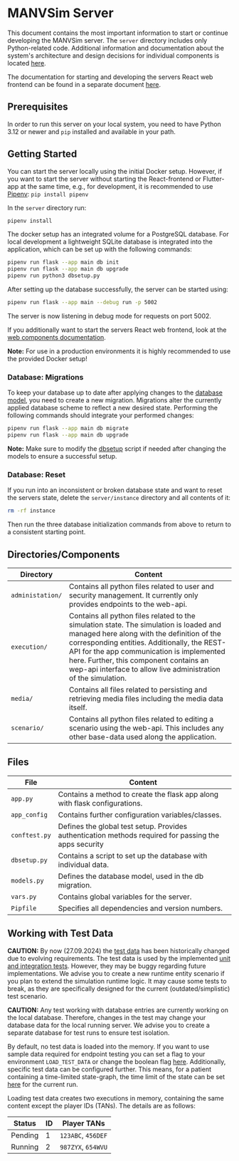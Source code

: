 # MANVSim Server

This document contains the most important information to start or continue developing the MANVSim server. The `server`
directory includes only Python-related code. Additional information and documentation about the system's architecture
and design decisions for individual components is located [here](../doc/server/README.md).

The documentation for starting and developing the servers React web frontend can be found in a separate document [here](../web/README.md).

## Prerequisites

In order to run this server on your local system, you need to have Python 3.12 or newer and `pip` installed and
available
in your path.

## Getting Started

You can start the server locally using the initial Docker setup. However, if you want to start the server without
starting the React-frontend or Flutter-app at the same time, e.g., for development, it is recommended to use
[Pipenv](https://pypi.org/project/pipenv/): `pip install pipenv`

In the `server` directory run:

```bash
pipenv install
```

The docker setup has an integrated volume for a PostgreSQL database. For local development a lightweight SQLite database
is integrated into the application, which can be set up with the following commands:

```bash
pipenv run flask --app main db init
pipenv run flask --app main db upgrade
pipenv run python3 dbsetup.py
```

After setting up the database successfully, the server can be started using:

```bash
pipenv run flask --app main --debug run -p 5002
```

The server is now listening in debug mode for requests on port 5002.

If you additionally want to start the servers React web frontend, look at the [web components documentation](../web/README.md).

**Note:** For use in a production environments it is highly recommended to use the provided Docker setup!

### Database: Migrations

To keep your database up to date after applying changes to the [database model](models.py), you need to create a new
migration. Migrations alter the currently applied database scheme to reflect a new desired state. Performing the
following commands should integrate your performed changes:

```bash
pipenv run flask --app main db migrate
pipenv run flask --app main db upgrade
```

**Note:** Make sure to modify the [dbsetup](dbsetup.py) script if needed after changing the models to ensure a
successful setup.

### Database: Reset

If you run into an inconsistent or broken database state and want to reset the servers state, delete the
`server/instance`
directory and all contents of it:

```bash
rm -rf instance
```

Then run the three database initialization commands from above to return to a consistent
starting point.

## Directories/Components

| Directory        | Content                                                                                                                                                                                                                                                                                                                                       |
|------------------|-----------------------------------------------------------------------------------------------------------------------------------------------------------------------------------------------------------------------------------------------------------------------------------------------------------------------------------------------|
| `administation/` | Contains all python files related to user and security management. It currently only provides endpoints to the web-api.                                                                                                                                                                                                                       |
| `execution/`     | Contains all python files related to the simulation state. The simulation is loaded and managed here along with the definition of the corresponding entities. Additionally, the REST-API for the app communication is implemented here. Further, this component contains an wep-api interface to allow live administration of the simulation. |
| `media/`         | Contains all files related to persisting and retrieving media files including the media data itself.                                                                                                                                                                                                                                          |
| `scenario/`      | Contains all python files related to editing a scenario using the web-api. This includes any other base-data used along the application.                                                                                                                                                                                                      |

## Files

| File          | Content                                                                                               |
|---------------|-------------------------------------------------------------------------------------------------------|
| `app.py`      | Contains a method to create the flask app along with flask configurations.                            |
| `app_config`  | Contains further configuration variables/classes.                                                     |
| `conftest.py` | Defines the global test setup. Provides authentication methods required for passing the apps security |
| `dbsetup.py`  | Contains a script to set up the database with individual data.                                        |
| `models.py`   | Defines the database model, used in the db migration.                                                 |
| `vars.py`     | Contains global variables for the server.                                                             |
| `Pipfile`     | Specifies all dependencies and version numbers.                                                       |

## Working with Test Data

**CAUTION:** By now (27.09.2024) the [test data](execution/tests/entities/dummy_entities.py) has been historically changed
due to evolving requirements.
The test data is used by the implemented [unit and integration tests](execution/tests). However, they may be buggy
regarding future implementations.
We advise you to create a new runtime entity scenario if you plan to extend the simulation runtime logic. It may cause
some tests to break, as they are specifically designed for the current (outdated/simplistic) test scenario.

**CAUTION:** Any test working with database entries are currently working on the local database. Therefore, changes in the
test may change your database data for the local running server. We advise you to create a separate database for test
runs
to ensure test isolation.

By default, no test data is loaded into the memory. If you want to use sample data required for endpoint testing you can
set a flag to your environment `LOAD_TEST_DATA` or change the boolean flag [here](vars.py).
Additionally, specific test data can be configured further. This means, for a patient containing a time-limited
state-graph,
the time limit of the state can be set [here](vars.py) for the current run.

Loading test data creates two executions in memory, containing the same content except the player IDs (TANs). The
details
are as follows:

| Status  | ID | Player TANs        |
|---------|----|--------------------|
| Pending | 1  | `123ABC`, `456DEF` |
| Running | 2  | `987ZYX`, `654WVU` |
